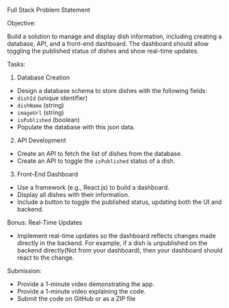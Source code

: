 Full Stack Problem Statement

Objective:

Build a solution to manage and display dish information, including creating a database, API, and
a front-end dashboard. The dashboard should allow toggling the published status of dishes and
show real-time updates.

Tasks:

1. Database Creation
- Design a database schema to store dishes with the following fields:
- `dishId` (unique identifier)
- `dishName` (string)
- `imageUrl` (string)
- `isPublished` (boolean)
- Populate the database with this json data.

2. API Development

- Create an API to fetch the list of dishes from the database.
- Create an API to toggle the `isPublished` status of a dish.
3. Front-End Dashboard
- Use a framework (e.g., React.js) to build a dashboard.
- Display all dishes with their information.
- Include a button to toggle the published status, updating both the UI and backend.

Bonus: Real-Time Updates

- Implement real-time updates so the dashboard reflects changes made directly in the backend.
For example, if a dish is unpublished on the backend directly(Not from your dashboard), then
your dashboard should react to the change.

Submission:
- Provide a 1-minute video demonstrating the app.
- Provide a 1-minute video explaining the code.
- Submit the code on GitHub or as a ZIP file